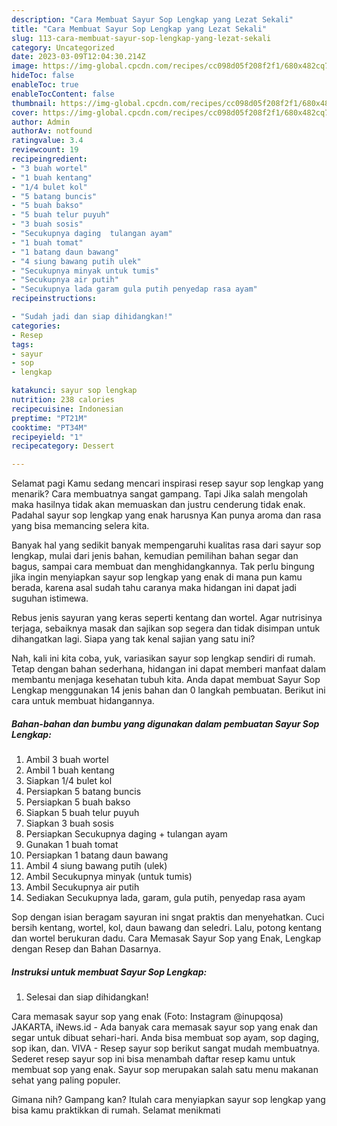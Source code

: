 ```yaml
---
description: "Cara Membuat Sayur Sop Lengkap yang Lezat Sekali"
title: "Cara Membuat Sayur Sop Lengkap yang Lezat Sekali"
slug: 113-cara-membuat-sayur-sop-lengkap-yang-lezat-sekali
category: Uncategorized
date: 2023-03-09T12:04:30.214Z
image: https://img-global.cpcdn.com/recipes/cc098d05f208f2f1/680x482cq70/sayur-sop-lengkap-foto-resep-utama.jpg
hideToc: false
enableToc: true
enableTocContent: false
thumbnail: https://img-global.cpcdn.com/recipes/cc098d05f208f2f1/680x482cq70/sayur-sop-lengkap-foto-resep-utama.jpg
cover: https://img-global.cpcdn.com/recipes/cc098d05f208f2f1/680x482cq70/sayur-sop-lengkap-foto-resep-utama.jpg
author: Admin
authorAv: notfound
ratingvalue: 3.4
reviewcount: 19
recipeingredient:
- "3 buah wortel"
- "1 buah kentang"
- "1/4 bulet kol"
- "5 batang buncis"
- "5 buah bakso"
- "5 buah telur puyuh"
- "3 buah sosis"
- "Secukupnya daging  tulangan ayam"
- "1 buah tomat"
- "1 batang daun bawang"
- "4 siung bawang putih ulek"
- "Secukupnya minyak untuk tumis"
- "Secukupnya air putih"
- "Secukupnya lada garam gula putih penyedap rasa ayam"
recipeinstructions:

- "Sudah jadi dan siap dihidangkan!"
categories:
- Resep
tags:
- sayur
- sop
- lengkap

katakunci: sayur sop lengkap 
nutrition: 238 calories
recipecuisine: Indonesian
preptime: "PT21M"
cooktime: "PT34M"
recipeyield: "1"
recipecategory: Dessert

---
```



Selamat pagi Kamu sedang mencari inspirasi resep sayur sop lengkap yang menarik? Cara membuatnya sangat gampang. Tapi Jika salah mengolah maka hasilnya tidak akan memuaskan dan justru cenderung tidak enak. Padahal sayur sop lengkap yang enak harusnya Kan punya aroma dan rasa yang bisa memancing selera kita.


Banyak hal yang sedikit banyak mempengaruhi kualitas rasa dari sayur sop lengkap, mulai dari jenis bahan, kemudian pemilihan bahan segar dan bagus, sampai cara membuat dan menghidangkannya. Tak perlu bingung jika ingin menyiapkan sayur sop lengkap yang enak di mana pun kamu berada, karena asal sudah tahu caranya maka hidangan ini dapat jadi suguhan istimewa.

Rebus jenis sayuran yang keras seperti kentang dan wortel. Agar nutrisinya terjaga, sebaiknya masak dan sajikan sop segera dan tidak disimpan untuk dihangatkan lagi. Siapa yang tak kenal sajian yang satu ini?


Nah, kali ini kita coba, yuk, variasikan sayur sop lengkap sendiri di rumah. Tetap dengan bahan sederhana, hidangan ini dapat memberi manfaat dalam membantu menjaga kesehatan tubuh kita. Anda dapat membuat Sayur Sop Lengkap menggunakan 14 jenis bahan dan 0 langkah pembuatan. Berikut ini cara untuk membuat hidangannya.

<!--inarticleads1-->

##### Bahan-bahan dan bumbu yang digunakan dalam pembuatan Sayur Sop Lengkap:

1. Ambil 3 buah wortel
1. Ambil 1 buah kentang
1. Siapkan 1/4 bulet kol
1. Persiapkan 5 batang buncis
1. Persiapkan 5 buah bakso
1. Siapkan 5 buah telur puyuh
1. Siapkan 3 buah sosis
1. Persiapkan Secukupnya daging + tulangan ayam
1. Gunakan 1 buah tomat
1. Persiapkan 1 batang daun bawang
1. Ambil 4 siung bawang putih (ulek)
1. Ambil Secukupnya minyak (untuk tumis)
1. Ambil Secukupnya air putih
1. Sediakan Secukupnya lada, garam, gula putih, penyedap rasa ayam


Sop dengan isian beragam sayuran ini sngat praktis dan menyehatkan. Cuci bersih kentang, wortel, kol, daun bawang dan seledri. Lalu, potong kentang dan wortel berukuran dadu. Cara Memasak Sayur Sop yang Enak, Lengkap dengan Resep dan Bahan Dasarnya. 

<!--inarticleads2-->

##### Instruksi untuk membuat Sayur Sop Lengkap:


1. Selesai dan siap dihidangkan!

Cara memasak sayur sop yang enak (Foto: Instagram @inupqosa) JAKARTA, iNews.id - Ada banyak cara memasak sayur sop yang enak dan segar untuk dibuat sehari-hari. Anda bisa membuat sop ayam, sop daging, sop ikan, dan. VIVA - Resep sayur sop berikut sangat mudah membuatnya. Sederet resep sayur sop ini bisa menambah daftar resep kamu untuk membuat sop yang enak. Sayur sop merupakan salah satu menu makanan sehat yang paling populer. 

Gimana nih? Gampang kan? Itulah cara menyiapkan sayur sop lengkap yang bisa kamu praktikkan di rumah. Selamat menikmati
